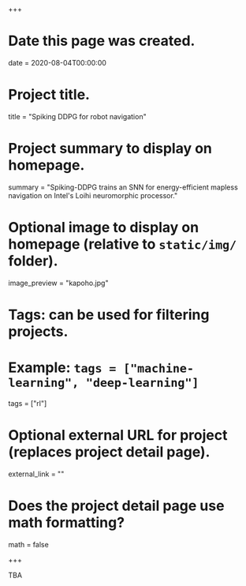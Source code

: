 +++
# Date this page was created.
date = 2020-08-04T00:00:00

# Project title.
title = "Spiking DDPG for robot navigation"

# Project summary to display on homepage.
summary = "Spiking-DDPG trains an SNN for energy-efficient mapless navigation on Intel's Loihi neuromorphic processor."

# Optional image to display on homepage (relative to `static/img/` folder).
image_preview = "kapoho.jpg"

# Tags: can be used for filtering projects.
# Example: `tags = ["machine-learning", "deep-learning"]`
tags = ["rl"]

# Optional external URL for project (replaces project detail page).
external_link = ""

# Does the project detail page use math formatting?
math = false

+++

TBA


